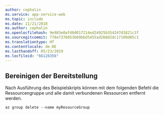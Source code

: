 ```yaml
---
author: cephalin
ms.service: app-service-web
ms.topic: include
ms.date: 11/21/2018
ms.author: cephalin
ms.openlocfilehash: 9e983e0afd8d01f214ed24925b354247d1821c3f
ms.sourcegitcommit: 778e7376853b69bbd5455ad260d2dc17109d05c1
ms.translationtype: HT
ms.contentlocale: de-DE
ms.lasthandoff: 05/23/2019
ms.locfileid: "66128356"
---
```

## <a name="clean-up-deployment"></a>Bereinigen der Bereitstellung

Nach Ausführung des Beispielskripts können mit dem folgenden Befehl die Ressourcengruppe und alle damit verbundenen Ressourcen entfernt werden.

```azurecli
az group delete --name myResourceGroup
```
